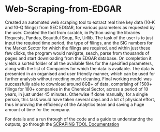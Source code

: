 # Web-Scraping-from-EDGAR

Created an automated web scraping tool to extract real time key data (10-K and 10-Q filings) from SEC EDGAR, for various parameters as requested by the user.
Created the tool from scratch, in Python using the libraries Requests, Pandas, Beautiful Soup, Re, Urllib. The task of the user is to just input the required time period, the type of filings, and the SIC numbers for the Market Sector for which the filings are required, and within just these few clicks, the program would navigate, seach, parse from thousands of pages and start downloading from the EDGAR database. On completion it yields a sorted folder of all the available files for the specified parameters, along with the list of Companies for which the data is available. The data is presented in an organised and user friendly manner, which can be used for further analysis without needing much cleaning.
Final working model was successfully able to download around 8GB+ of data, comprising of 1500+ filings for 100+ companies in the Chemical Sector, across a period of 10 years, in just under 45 minutes. Otherwise if done manually, for a single person, this task would have taken several days and a lot of physical effort, thus improving the efficiency of the Analytics team and saving a huge amount of time for the company.

For details and a run through of the code and a guide to understandng the outputs, go through the [SCRAPING TOOL Documentation](SCRAPING%20TOOL%20Documentation.pdf)

